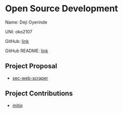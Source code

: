 # Open Source Development

Name: Deji Oyerinde

UNI: oko2107

GitHub: [link](https://github.com/deji725)

GitHub README: [link](https://github.com/deji725/deji725/blob/main/README.md)



## Project Proposal
- [sec-web-scraper](./oko2107_projects/python/sec-web-scraper.md)



## Project Contributions

- [mitiq](./oko2107_projects/python/mitiq.md)
